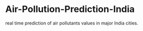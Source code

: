 # Air-Pollution-Prediction-India
real time prediction of air pollutants values in major India cities.
